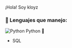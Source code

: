 ¡Hola! Soy kloyz

### 🧠 Lenguajes que manejo:
![Python](https://img.shields.io/badge/Python-3776AB?style=for-the-badge&logo=python&logoColor=white) Python 🐍
- SQL 

